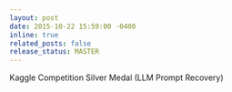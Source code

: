 ```yaml
---
layout: post
date: 2015-10-22 15:59:00 -0400
inline: true
related_posts: false
release_status: MASTER
---
```


Kaggle Competition Silver Medal (LLM Prompt Recovery)
